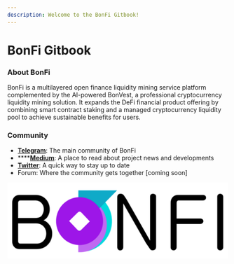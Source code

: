 ```yaml
---
description: Welcome to the BonFi Gitbook!
---
```


# BonFi Gitbook

### About BonFi


BonFi is a multilayered open finance liquidity mining service platform complemented by the AI-powered BonVest, a professional cryptocurrency liquidity mining solution. It expands the DeFi financial product offering by combining smart contract staking and a managed cryptocurrency liquidity pool to achieve sustainable benefits for users. 

### Community

* [**Telegram**](https://t.me/BonFiOrg): The main community of BonFi
* \*\*\*\*[**Medium**](https://medium.com/bonfiorg): A place to read about project news and developments
* [**Twitter**](https://twitter.com/bon_finance): A quick way to stay up to date
* Forum: Where the community gets together \[coming soon\]




![](.gitbook/assets/bnf_logo-black.png)


